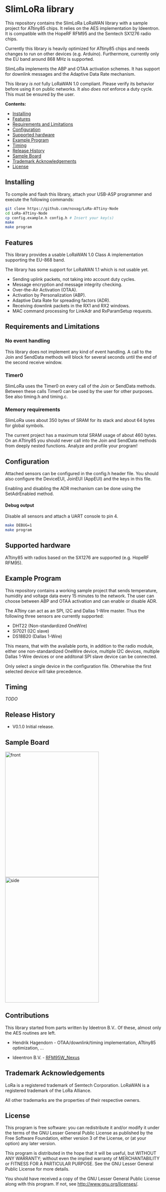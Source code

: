 # SlimLoRa library

This repository contains the SlimLoRa LoRaWAN library with a sample project for ATtiny85 chips. It relies on the AES implementation by Ideentron. It is compatible with the HopeRF RFM95 and the Semtech SX1276 radio chips.

Currently this library is heavily optimized for ATtiny85 chips and needs changes to run on other devices (e.g. Arduino). Furthermore, currently only the EU band around 868 MHz is supported.

SlimLoRa implements the ABP and OTAA activation schemes. It has support for downlink messages and the Adaptive Data Rate mechanism.

This library *is not* fully LoRaWAN 1.0 compliant. Please verify its behavior before using it on public networks.
It also *does not* enforce a duty cycle. This must be ensured by the user.

**Contents:**

- [Installing](#installing)
- [Features](#features)
- [Requirements and Limitations](#requirements-and-limitations)
- [Configuration](#configuration)
- [Supported hardware](#supported-hardware)
- [Example Program](#example-sketches)
- [Timing](#timing)
- [Release History](#release-history)
- [Sample Board](#sample-board)
- [Trademark Acknowledgements](#trademark-acknowledgements)
- [License](#license)

## Installing

To compile and flash this library, attach your USB-ASP programmer and execute the following commands:

```bash
git clone https://github.com/novag/LoRa-ATtiny-Node
cd LoRa-ATtiny-Node
cp config.example.h config.h # Insert your key(s)
make
make program
```

## Features

This library provides a usable LoRaWAN 1.0 Class A implementation supporting the EU-868 band.

The library has some support for LoRaWAN 1.1 which is not usable yet.

- Sending uplink packets, not taking into account duty cycles.
- Message encryption and message integrity checking.
- Over-the-Air Activation (OTAA).
- Activation by Personalization (ABP).
- Adaptive Data Rate for spreading factors (ADR).
- Receiving downlink packets in the RX1 and RX2 windows.
- MAC command processing for LinkAdr and RxParamSetup requests.

## Requirements and Limitations

### No event handling
This library does not implement any kind of event handling. A call to the Join and SendData methods will block for several seconds until the end of the second receive window.

### Timer0
SlimLoRa uses the Timer0 on every call of the Join or SendData methods. Between these calls Timer0 can be used by the user for other purposes.
See also timing.h and timing.c.

### Memory requirements
SlimLoRa uses about 350 bytes of SRAM for its stack and about 64 bytes for global symbols.

The current project has a maximum total SRAM usage of about 460 bytes.
On an ATtiny85 you should never call into the Join and SendData methods from deeply nested functions. Analyze and profile your program!

## Configuration

Attached sensors can be configured in the config.h header file. You should also configure the DeviceEUI, JoinEUI (AppEUI) and the keys in this file.

Enabling and disabling the ADR mechanism can be done using the SetAdrEnabled method.

#### Debug output

Disable all sensors and attach a UART console to pin 4.

```bash
make DEBUG=1
make program
```

## Supported hardware

ATtiny85 with radios based on the SX1276 are supported (e.g. HopeRF RFM95).

## Example Program

This repository contains a working sample project that sends temperature, humidity and voltage data every 15 minutes to the network.
The user can choose between ABP and OTAA activation and can enable or disable ADR.

The ATtiny can act as an SPI, I2C and Dallas 1-Wire master. Thus the following three sensors are currently supported:
- DHT22 (Non-standardized OneWire)
- SI7021 (I2C slave)
- DS18B20 (Dallas 1-Wire)

This means, that with the available ports, in addition to the radio module, either one non-standardized OneWire device, multiple I2C devices, multiple Dallas 1-Wire devices or one additonal SPI slave device can be connected.

Only select a single device in the configuration file. Otherwhise the first selected device will take precedence.

## Timing

*TODO*

## Release History

- V0.1.0 Initial release.

## Sample Board

<img src="https://raw.githubusercontent.com/novag/LoRa-ATtiny-Node/master/img/front.jpg" alt="front" width="302" height="403"> <img src="https://raw.githubusercontent.com/novag/LoRa-ATtiny-Node/master/img/side.jpg" alt="side" width="302" height="403">

## Contributions

This library started from parts written by Ideetron B.V.. Of these, almost only the AES routines are left.

- Hendrik Hagendorn - OTAA/downlink/timing implementation, ATtiny85 optimization, ...

- Ideentron B.V. - [RFM95W_Nexus](https://github.com/Ideetron/RFM95W_Nexus)

## Trademark Acknowledgements

LoRa is a registered trademark of Semtech Corporation. LoRaWAN is a registered trademark of the LoRa Alliance.

All other trademarks are the properties of their respective owners.

## License

This program is free software: you can redistribute it and/or modify
it under the terms of the GNU Lesser General Public License as published by
the Free Software Foundation, either version 3 of the License, or
(at your option) any later version.

This program is distributed in the hope that it will be useful,
but WITHOUT ANY WARRANTY; without even the implied warranty of
MERCHANTABILITY or FITNESS FOR A PARTICULAR PURPOSE.  See the
GNU Lesser General Public License for more details.

You should have received a copy of the GNU Lesser General Public License
along with this program.  If not, see [<http://www.gnu.org/licenses/>](http://www.gnu.org/licenses/).

